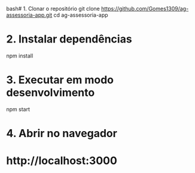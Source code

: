 bash# 1. Clonar o repositório
git clone https://github.com/Gomes1309/ag-assessoria-app.git
cd ag-assessoria-app

# 2. Instalar dependências
npm install

# 3. Executar em modo desenvolvimento
npm start

# 4. Abrir no navegador
# http://localhost:3000
